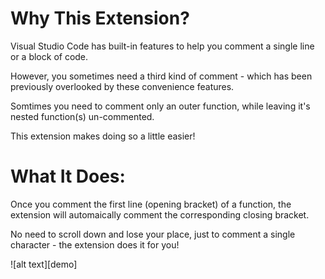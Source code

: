 Why This Extension?
======================

Visual Studio Code has built-in features to help you comment a single line or a block of code.

However, you sometimes need a third kind of comment - which has been previously overlooked by these convenience features.

Somtimes you need to comment only an outer function, while leaving it's nested function(s) un-commented.

This extension makes doing so a little easier!


What It Does:
============

Once you comment the first line (opening bracket) of a function, the extension will automaically comment the corresponding closing bracket.

No need to scroll down and lose your place, just to comment a single character - the extension does it for you!

![alt text][demo]